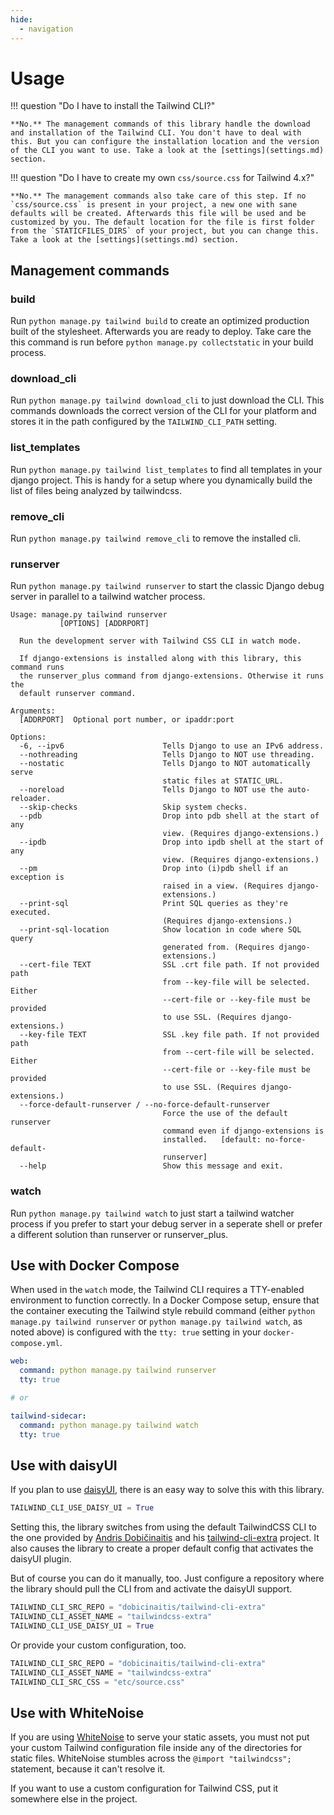 ```yaml
---
hide:
  - navigation
---
```


# Usage

!!! question "Do I have to install the Tailwind CLI?"

    **No.** The management commands of this library handle the download and installation of the Tailwind CLI. You don't have to deal with this. But you can configure the installation location and the version of the CLI you want to use. Take a look at the [settings](settings.md) section.

!!! question "Do I have to create my own `css/source.css` for Tailwind 4.x?"

    **No.** The management commands also take care of this step. If no `css/source.css` is present in your project, a new one with sane defaults will be created. Afterwards this file will be used and be customized by you. The default location for the file is first folder from the `STATICFILES_DIRS` of your project, but you can change this. Take a look at the [settings](settings.md) section.

## Management commands

### build

Run `python manage.py tailwind build` to create an optimized production built of the stylesheet. Afterwards you are ready to deploy. Take care the this command is run before `python manage.py collectstatic` in your build process.

### download_cli

Run `python manage.py tailwind download_cli` to just download the CLI. This commands downloads the correct version of the CLI for your platform and stores it in the path configured by the `TAILWIND_CLI_PATH` setting.

### list_templates

Run `python manage.py tailwind list_templates` to find all templates in your django project. This is handy for a setup where you dynamically build the list of files being analyzed by tailwindcss.

### remove_cli

Run `python manage.py tailwind remove_cli` to remove the installed cli.

### runserver

Run `python manage.py tailwind runserver` to start the classic Django debug server in parallel to a tailwind watcher process.

```shell
Usage: manage.py tailwind runserver
           [OPTIONS] [ADDRPORT]

  Run the development server with Tailwind CSS CLI in watch mode.

  If django-extensions is installed along with this library, this command runs
  the runserver_plus command from django-extensions. Otherwise it runs the
  default runserver command.

Arguments:
  [ADDRPORT]  Optional port number, or ipaddr:port

Options:
  -6, --ipv6                      Tells Django to use an IPv6 address.
  --nothreading                   Tells Django to NOT use threading.
  --nostatic                      Tells Django to NOT automatically serve
                                  static files at STATIC_URL.
  --noreload                      Tells Django to NOT use the auto-reloader.
  --skip-checks                   Skip system checks.
  --pdb                           Drop into pdb shell at the start of any
                                  view. (Requires django-extensions.)
  --ipdb                          Drop into ipdb shell at the start of any
                                  view. (Requires django-extensions.)
  --pm                            Drop into (i)pdb shell if an exception is
                                  raised in a view. (Requires django-
                                  extensions.)
  --print-sql                     Print SQL queries as they're executed.
                                  (Requires django-extensions.)
  --print-sql-location            Show location in code where SQL query
                                  generated from. (Requires django-
                                  extensions.)
  --cert-file TEXT                SSL .crt file path. If not provided path
                                  from --key-file will be selected. Either
                                  --cert-file or --key-file must be provided
                                  to use SSL. (Requires django-extensions.)
  --key-file TEXT                 SSL .key file path. If not provided path
                                  from --cert-file will be selected. Either
                                  --cert-file or --key-file must be provided
                                  to use SSL. (Requires django-extensions.)
  --force-default-runserver / --no-force-default-runserver
                                  Force the use of the default runserver
                                  command even if django-extensions is
                                  installed.   [default: no-force-default-
                                  runserver]
  --help                          Show this message and exit.
```

### watch

Run `python manage.py tailwind watch` to just start a tailwind watcher process if you prefer to start your debug server in a seperate shell or prefer a different solution than runserver or runserver_plus.

## Use with Docker Compose

When used in the `watch` mode, the Tailwind CLI requires a TTY-enabled environment to function correctly. In a Docker Compose setup, ensure that the container executing the Tailwind style rebuild command (either `python manage.py tailwind runserver` or `python manage.py tailwind watch`, as noted above) is configured with the `tty: true` setting in your `docker-compose.yml`.

```yaml
web:
  command: python manage.py tailwind runserver
  tty: true

# or

tailwind-sidecar:
  command: python manage.py tailwind watch
  tty: true
```

## Use with daisyUI

If you plan to use [daisyUI](https://daisyui.com), there is an easy way to solve this with this library.

```python
TAILWIND_CLI_USE_DAISY_UI = True
```

Setting this, the library switches from using the default TailwindCSS CLI to the one provided by [Andris Dobičinaitis](https://github.com/dobicinaitis) and his [tailwind-cli-extra](https://github.com/dobicinaitis/tailwind-cli-extra) project. It also causes the library to create a proper default config that activates the daisyUI plugin.

But of course you can do it manually, too. Just configure a repository where the library should pull the CLI from and activate the daisyUI support.

```python
TAILWIND_CLI_SRC_REPO = "dobicinaitis/tailwind-cli-extra"
TAILWIND_CLI_ASSET_NAME = "tailwindcss-extra"
TAILWIND_CLI_USE_DAISY_UI = True
```

Or provide your custom configuration, too.

```python
TAILWIND_CLI_SRC_REPO = "dobicinaitis/tailwind-cli-extra"
TAILWIND_CLI_ASSET_NAME = "tailwindcss-extra"
TAILWIND_CLI_SRC_CSS = "etc/source.css"
```

## Use with WhiteNoise

If you are using [WhiteNoise](https://whitenoise.readthedocs.io/en/latest/) to serve your static assets, you must not put your custom Tailwind configuration file inside any of the directories for static files. WhiteNoise stumbles across the `@import "tailwindcss";` statement, because it can't resolve it.

If you want to use a custom configuration for Tailwind CSS, put it somewhere else in the project.
